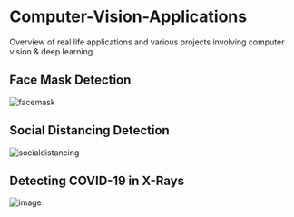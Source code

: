 # Computer-Vision-Applications
Overview of real life applications and various projects involving computer vision &amp; deep learning 

## Face Mask Detection 
![facemask](https://user-images.githubusercontent.com/43652410/100527507-11057c80-31a1-11eb-9911-bb58f60c99a5.gif)

## Social Distancing Detection 
![socialdistancing](https://user-images.githubusercontent.com/43652410/100527521-33979580-31a1-11eb-9e30-c59deb6b955b.gif)

## Detecting COVID-19 in X-Rays 
![image](https://user-images.githubusercontent.com/43652410/100555202-da466980-3267-11eb-867b-87a40f70a275.png)
